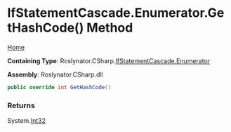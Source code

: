 <a name="_top"></a>

# IfStatementCascade\.Enumerator\.GetHashCode\(\) Method

[Home](../../../../../README.md#_top)

**Containing Type**: Roslynator\.CSharp\.[IfStatementCascade.Enumerator](../README.md#_top)

**Assembly**: Roslynator\.CSharp\.dll

```csharp
public override int GetHashCode()
```

### Returns

System\.[Int32](https://docs.microsoft.com/en-us/dotnet/api/system.int32)

